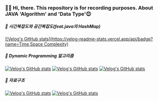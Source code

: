 ### 👋🏻 Hi, there. This repository is for recording purposes. About JAVA 'Algorithm' and 'Data Type'😊

##### 📁 시간복잡도와 공간복잡도(feat.java의 HashMap)
[![Velog's GitHub stats](https://velog-readme-stats.vercel.app/api/badge?name=Time,Space Complexity)](https://velog.io/@jnissi92/codingtestreview1)

##### 📁 Dynamic Programming 알고리즘<br>
[![Velog's GitHub stats](https://velog-readme-stats.vercel.app/api/badge?name=DynamicProgramming1)](https://velog.io/@jnissi92/DynamicProgramming1)
[![Velog's GitHub stats](https://velog-readme-stats.vercel.app/api/badge?name=DynamicProgramming2)](https://velog.io/@jnissi92/DynamicProgrammin2)
[![Velog's GitHub stats](https://velog-readme-stats.vercel.app/api/badge?name=DynamicProgramming3)](https://velog.io/@jnissi92/DynamicProgramming2)

##### 📁 자료구조<br>
[![Velog's GitHub stats](https://velog-readme-stats.vercel.app/api/badge?name=DataStructure1)](https://velog.io/@jnissi92/boj2504)
[![Velog's GitHub stats](https://velog-readme-stats.vercel.app/api/badge?name=DataStructure2)](https://velog.io/@jnissi92/boj1406-i3pwwfxm)
